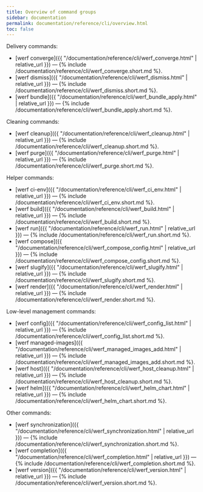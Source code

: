 ```yaml
---
title: Overview of command groups
sidebar: documentation
permalink: documentation/reference/cli/overview.html
toc: false
---
```


Delivery commands:
 - [werf converge]({{ "/documentation/reference/cli/werf_converge.html" | relative_url }}) — {% include /documentation/reference/cli/werf_converge.short.md %}.
 - [werf dismiss]({{ "/documentation/reference/cli/werf_dismiss.html" | relative_url }}) — {% include /documentation/reference/cli/werf_dismiss.short.md %}.
 - [werf bundle]({{ "/documentation/reference/cli/werf_bundle_apply.html" | relative_url }}) — {% include /documentation/reference/cli/werf_bundle_apply.short.md %}.

Cleaning commands:
 - [werf cleanup]({{ "/documentation/reference/cli/werf_cleanup.html" | relative_url }}) — {% include /documentation/reference/cli/werf_cleanup.short.md %}.
 - [werf purge]({{ "/documentation/reference/cli/werf_purge.html" | relative_url }}) — {% include /documentation/reference/cli/werf_purge.short.md %}.

Helper commands:
 - [werf ci-env]({{ "/documentation/reference/cli/werf_ci_env.html" | relative_url }}) — {% include /documentation/reference/cli/werf_ci_env.short.md %}.
 - [werf build]({{ "/documentation/reference/cli/werf_build.html" | relative_url }}) — {% include /documentation/reference/cli/werf_build.short.md %}.
 - [werf run]({{ "/documentation/reference/cli/werf_run.html" | relative_url }}) — {% include /documentation/reference/cli/werf_run.short.md %}.
 - [werf compose]({{ "/documentation/reference/cli/werf_compose_config.html" | relative_url }}) — {% include /documentation/reference/cli/werf_compose_config.short.md %}.
 - [werf slugify]({{ "/documentation/reference/cli/werf_slugify.html" | relative_url }}) — {% include /documentation/reference/cli/werf_slugify.short.md %}.
 - [werf render]({{ "/documentation/reference/cli/werf_render.html" | relative_url }}) — {% include /documentation/reference/cli/werf_render.short.md %}.

Low-level management commands:
 - [werf config]({{ "/documentation/reference/cli/werf_config_list.html" | relative_url }}) — {% include /documentation/reference/cli/werf_config_list.short.md %}.
 - [werf managed-images]({{ "/documentation/reference/cli/werf_managed_images_add.html" | relative_url }}) — {% include /documentation/reference/cli/werf_managed_images_add.short.md %}.
 - [werf host]({{ "/documentation/reference/cli/werf_host_cleanup.html" | relative_url }}) — {% include /documentation/reference/cli/werf_host_cleanup.short.md %}.
 - [werf helm]({{ "/documentation/reference/cli/werf_helm_chart.html" | relative_url }}) — {% include /documentation/reference/cli/werf_helm_chart.short.md %}.

Other commands:
 - [werf synchronization]({{ "/documentation/reference/cli/werf_synchronization.html" | relative_url }}) — {% include /documentation/reference/cli/werf_synchronization.short.md %}.
 - [werf completion]({{ "/documentation/reference/cli/werf_completion.html" | relative_url }}) — {% include /documentation/reference/cli/werf_completion.short.md %}.
 - [werf version]({{ "/documentation/reference/cli/werf_version.html" | relative_url }}) — {% include /documentation/reference/cli/werf_version.short.md %}.
